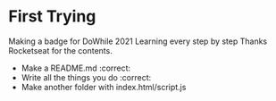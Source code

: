 # First Trying


Making a badge for DoWhile 2021
Learning every step by step
Thanks Rocketseat for the contents.

- Make a README.md :correct:
- Write all the things you do :correct:
- Make another folder with index.html/script.js

